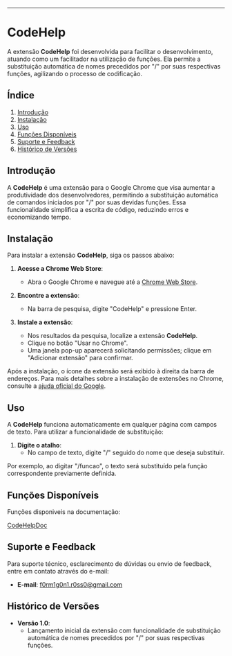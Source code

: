 ---

# CodeHelp

A extensão **CodeHelp** foi desenvolvida para facilitar o desenvolvimento, atuando como um facilitador na utilização de funções. Ela permite a substituição automática de nomes precedidos por "/" por suas respectivas funções, agilizando o processo de codificação.

## Índice

1. [Introdução](#introdução)
2. [Instalação](#instalação)
3. [Uso](#uso)
4. [Funções Disponíveis](#funções-disponíveis)
5. [Suporte e Feedback](#suporte-e-feedback)
6. [Histórico de Versões](#histórico-de-versões)

## Introdução

A **CodeHelp** é uma extensão para o Google Chrome que visa aumentar a produtividade dos desenvolvedores, permitindo a substituição automática de comandos iniciados por "/" por suas devidas funções. Essa funcionalidade simplifica a escrita de código, reduzindo erros e economizando tempo.

## Instalação

Para instalar a extensão **CodeHelp**, siga os passos abaixo:

1. **Acesse a Chrome Web Store**:
   - Abra o Google Chrome e navegue até a [Chrome Web Store](https://chrome.google.com/webstore).

2. **Encontre a extensão**:
   - Na barra de pesquisa, digite "CodeHelp" e pressione Enter.

3. **Instale a extensão**:
   - Nos resultados da pesquisa, localize a extensão **CodeHelp**.
   - Clique no botão "Usar no Chrome".
   - Uma janela pop-up aparecerá solicitando permissões; clique em "Adicionar extensão" para confirmar.

Após a instalação, o ícone da extensão será exibido à direita da barra de endereços. Para mais detalhes sobre a instalação de extensões no Chrome, consulte a [ajuda oficial do Google](https://support.google.com/chrome_webstore/answer/2664769?hl=pt-BR).

## Uso

A **CodeHelp** funciona automaticamente em qualquer página com campos de texto. Para utilizar a funcionalidade de substituição:

1. **Digite o atalho**:
   - No campo de texto, digite "/" seguido do nome que deseja substituir.

Por exemplo, ao digitar "/funcao", o texto será substituído pela função correspondente previamente definida.

## Funções Disponíveis

Funções disponiveis na documentação:

[CodeHelpDoc](https://code-help-doc.vercel.app/)

## Suporte e Feedback

Para suporte técnico, esclarecimento de dúvidas ou envio de feedback, entre em contato através do e-mail:

- **E-mail**: f0rm1g0n1.r0ss0@gmail.com

## Histórico de Versões

- **Versão 1.0**:
  - Lançamento inicial da extensão com funcionalidade de substituição automática de nomes precedidos por "/" por suas respectivas funções. 
